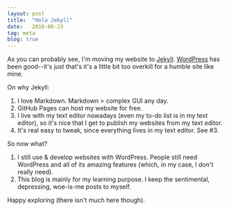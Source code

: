 ```yaml
---
layout: post
title:  "Hola Jekyll"
date:   2016-06-23
tag: meta
blog: true
---
```


As you can probably see, I'm moving my website to [Jekyll][jekyll]. [WordPress][wp] has been good--it's just that's it's a little bit too overkill for a humble site like mine.

On why Jekyll:

1. I love Markdown. Markdown > complex GUI any day.
2. GitHub Pages can host my website for free.
3. I live with my text editor nowadays (even my to-do list is in my text editor), so it's nice that I get to publish my websites from my text editor.
4. It's real easy to tweak, since everything lives in my text editor. See #3.

So now what?

1. I still use &amp; develop websites with WordPress. People still need WordPress and all of its amazing features (which, in my case, I don't really need).
2. This blog is mainly for my learning purpose. I keep the sentimental, depressing, woe-is-me posts to myself.

Happy exploring (there isn't much here though).

[jekyll]: http://jekyllrb.com
[wp]: http://wordpress.org